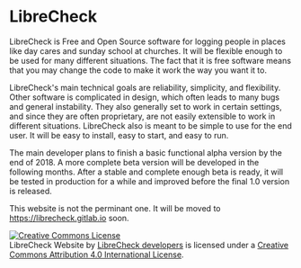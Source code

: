 # LibreCheck

LibreCheck is Free and Open Source software for logging people in places like day cares and sunday school at churches. It will be flexible enough to be used for many different situations. The fact that it is free software means that you may change the code to make it work the way you want it to.

LibreCheck's main technical goals are reliability, simplicity, and flexibility. Other software is complicated in design, which often leads to many bugs and general instability. They also generally set to work in certain settings, and since they are often proprietary, are not easily extensible to work in different situations. LibreCheck also is meant to be simple to use for the end user. It will be easy to install, easy to start, and easy to run.

The main developer plans to finish a basic functional alpha version by the end of 2018. A more complete beta version will be developed in the following months. After a stable and complete enough beta is ready, it will be tested in production for a while and improved before the final 1.0 version is released.

This website is not the perminant one. It will be moved to https://librecheck.gitlab.io soon.

<a rel="license" href="http://creativecommons.org/licenses/by/4.0/"><img alt="Creative Commons License" style="border-width:0" src="https://i.creativecommons.org/l/by/4.0/88x31.png" /></a><br /><span xmlns:dct="http://purl.org/dc/terms/" property="dct:title">LibreCheck Website</span> by <a xmlns:cc="http://creativecommons.org/ns#" href="https://librecheck.github.io" property="cc:attributionName" rel="cc:attributionURL">LibreCheck developers</a> is licensed under a <a rel="license" href="http://creativecommons.org/licenses/by/4.0/">Creative Commons Attribution 4.0 International License</a>.
